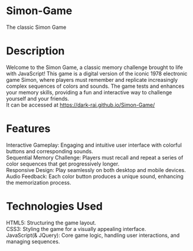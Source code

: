# Simon-Game
The classic Simon Game

# Description
Welcome to the Simon Game, a classic memory challenge brought to life with JavaScript! This game is a digital version of the iconic 1978 electronic game Simon, where players must remember and replicate increasingly complex sequences of colors and sounds. The game tests and enhances your memory skills, providing a fun and interactive way to challenge yourself and your friends.<br>
It can be accessed at https://dark-rai.github.io/Simon-Game/

# Features
Interactive Gameplay: Engaging and intuitive user interface with colorful buttons and corresponding sounds.<br>
Sequential Memory Challenge: Players must recall and repeat a series of color sequences that get progressively longer.<br>
Responsive Design: Play seamlessly on both desktop and mobile devices.<br>
Audio Feedback: Each color button produces a unique sound, enhancing the memorization process.

# Technologies Used
HTML5: Structuring the game layout.<br>
CSS3: Styling the game for a visually appealing interface.<br>
JavaScript(& JQuery): Core game logic, handling user interactions, and managing sequences.

